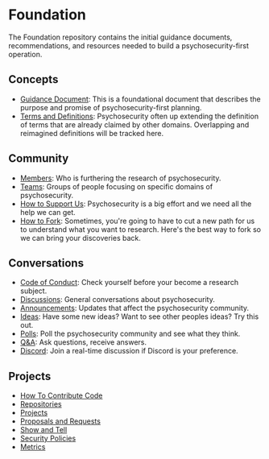 # Foundation

The Foundation repository contains the initial guidance documents, recommendations, and resources needed to build a psychosecurity-first operation.

## Concepts

* [Guidance Document](https://github.com/PsySecGroup/foundation/blob/main/GUIDANCE.md): This is a foundational document that describes the purpose and promise of psychosecurity-first planning.
* [Terms and Definitions](https://github.com/PsySecGroup/foundation/wiki): Psychosecurity often up extending the definition of terms that are already claimed by other domains.  Overlapping and reimagined definitions will be tracked here.

## Community

* [Members](https://github.com/orgs/PsySecGroup/people): Who is furthering the research of psychosecurity.
* [Teams](https://github.com/orgs/PsySecGroup/teams): Groups of people focusing on specific domains of psychosecurity.
* [How to Support Us](SUPPORT.md): Psychosecurity is a big effort and we need all the help we can get.
* [How to Fork](FORKING.md): Sometimes, you're going to have to cut a new path for us to understand what you want to research.  Here's the best way to fork so we can bring your discoveries back.

## Conversations

* [Code of Conduct](CODE_OF_CONDUCT.md): Check yourself before your become a research subject.
* [Discussions](https://github.com/orgs/PsySecGroup/discussions): General conversations about psychosecurity.
* [Announcements](https://github.com/PsySecGroup/foundation/discussions/categories/announcements): Updates that affect the psychosecurity community.
* [Ideas](https://github.com/PsySecGroup/foundation/discussions/categories/ideas): Have some new ideas?  Want to see other peoples ideas?  Try this out.
* [Polls](https://github.com/PsySecGroup/foundation/discussions/categories/polls): Poll the psychosecurity community and see what they think.
* [Q&A](https://github.com/PsySecGroup/foundation/discussions/categories/q-a): Ask questions, receive answers.
* [Discord](https://discord.gg/XGnnrAvfj7): Join a real-time discussion if Discord is your preference.

## Projects

* [How To Contribute Code](CONTRIBUTING.md)
* [Repositories](https://github.com/orgs/PsySecGroup/repositories)
* [Projects](https://github.com/orgs/PsySecGroup/projects?type=beta)
* [Proposals and Requests](https://github.com/PsySecGroup/foundation/issues)
* [Show and Tell](https://github.com/PsySecGroup/foundation/discussions/categories/show-and-tell)
* [Security Policies](https://github.com/PsySecGroup/foundation/security)
* [Metrics](https://github.com/PsySecGroup/foundation/pulse)
